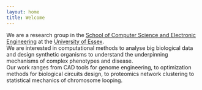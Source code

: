 ```yaml
---
layout: home
title: Welcome
---
```

We are a research group in the [School of Computer Science and Electronic Engineering](http://www.essex.ac.uk/csee)
at the [University of Essex](http://www.essex.ac.uk).  
We are interested in computational methods to analyse big biological data and design synthetic organisms to understand the underpinning mechanisms of complex phenotypes and disease.  
Our work ranges from CAD tools for genome engineering, to optimization methods
for biological circuits design, to proteomics network clustering
to statistical mechanics of chromosome looping.

